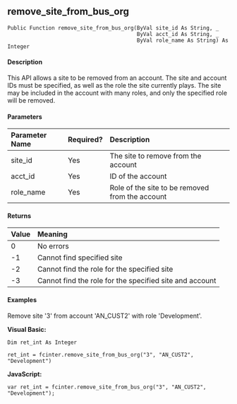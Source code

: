 remove_site_from_bus_org
----------------------------

```
Public Function remove_site_from_bus_org(ByVal site_id As String, _
                                         ByVal acct_id As String, _
                                         ByVal role_name As String) As Integer
```

#### Description

This API allows a site to be removed from an account. The site and account IDs must be specified, as well as the role the site currently plays. The site may be included in the account with many roles, and only the specified role will be removed.

#### Parameters

| Parameter Name | Required? | Description |
|:--- |:--- |:--- |
| site_id | Yes | The site to remove from the account |
| acct_id | Yes | ID of the account |
| role_name | Yes | Role of the site to be removed from the account |

#### Returns

| Value | Meaning |
|:--- |:--- |
| 0 | No errors |
| -1 | Cannot find specified site |
| -2 | Cannot find the role for the specified site |
| -3 | Cannot find the role for the specified site and account |

#### Examples

Remove site '3' from account 'AN_CUST2' with role 'Development'.

**Visual Basic:**
```
Dim ret_int As Integer

ret_int = fcinter.remove_site_from_bus_org("3", "AN_CUST2", "Development")
```

**JavaScript:**
```
var ret_int = fcinter.remove_site_from_bus_org("3", "AN_CUST2", "Development");
```